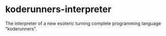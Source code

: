# koderunners-interpreter
The interpreter of a new esoteric turning complete programming language "koderunners".
